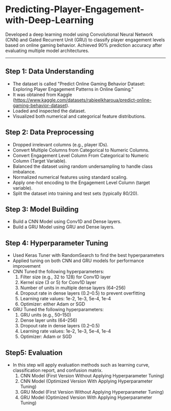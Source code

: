 # Predicting-Player-Engagement-with-Deep-Learning
 Developed a deep learning model using Convolutional Neural Network (CNN) and Gated  Recurrent Unit (GRU) to classify player engagement levels based on online gaming behavior.  Achieved 90% prediction accuracy after evaluating multiple model architectures.

---

## Step 1: Data Understanding
  - The dataset is called "Predict Online Gaming Behavior Dataset: Exploring Player Engagement Patterns in Online Gaming."
  - It was obtained from Kaggle (https://www.kaggle.com/datasets/rabieelkharoua/predict-online-gaming-behavior-dataset).
  - Loaded and inspected the dataset.
  - Visualized both numerical and categorical feature distributions.

## Step 2: Data Preprocessing
  - Dropped irrelevant columns (e.g., player IDs).
  - Convert Multiple Columns from Categorical to Numeric Columns.
  - Convert Engagement Level Column From Categorical to Numeric Column (Target Variable).
  - Balanced the dataset using random undersampling to handle class imbalance.
  - Normalized numerical features using standard scaling.
  - Apply one-hot encoding to the Engagement Level Column (target variable).
  - Split the dataset into training and test sets (typically 80/20).

## Step 3: Model Building
  - Build a CNN Model using Conv1D and Dense layers.
  - Build a GRU Model using GRU and Dense layers.

## Step 4: Hyperparameter Tuning
  - Used Keras Tuner with RandomSearch to find the best hyperparameters
  - Applied tuning on both CNN and GRU models for performance improvement
  - CNN Tuned the following hyperparameters:
    1) Filter size (e.g., 32 to 128) for Conv1D layer
    2) Kernel size (3 or 5) for Conv1D layer
    3) Number of units in multiple dense layers (64–256)
    4) Dropout rate in dense layers (0.2–0.5) to prevent overfitting
    5) Learning rate values: 1e-2, 1e-3, 5e-4, 1e-4
    6) Optimizer: either Adam or SGD
  - GRU Tuned the following hyperparameters:
    1) GRU units (e.g., 50–150)
    2) Dense layer units (64–256)
    3) Dropout rate in dense layers (0.2–0.5)
    4) Learning rate values: 1e-2, 1e-3, 5e-4, 1e-4
    5) Optimizer: Adam or SGD

## Step5: Evaluation
  - In this step will apply evaluation methods such as learning curve, classification report, and confusion matrix.
    1) CNN Model (First Version Without Applying Hyperparameter Tuning)
    2) CNN Model (Optimized Version With Applying Hyperparameter Tuning)
    3) GRU Model (First Version Without Applying Hyperparameter Tuning)
    4) GRU Model (Optimized Version With Applying Hyperparameter Tuning)
